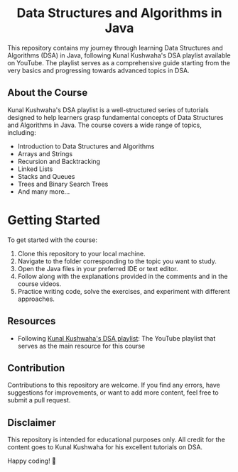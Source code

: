 <h1 align="center">Data Structures and Algorithms in Java</h1>

This repository contains my journey through learning Data Structures and Algorithms (DSA) in Java, following Kunal Kushwaha's DSA playlist available on YouTube. The playlist serves as a comprehensive guide starting from the very basics and progressing towards advanced topics in DSA.

<h2>About the Course</h2>

Kunal Kushwaha's DSA playlist is a well-structured series of tutorials designed to help learners grasp fundamental concepts of Data Structures and Algorithms in Java. The course covers a wide range of topics, including:

- Introduction to Data Structures and Algorithms
- Arrays and Strings
- Recursion and Backtracking
- Linked Lists
- Stacks and Queues
- Trees and Binary Search Trees
- And many more...

<h1>Getting Started</h1>

To get started with the course:

1. Clone this repository to your local machine.
2. Navigate to the folder corresponding to the topic you want to study.
3. Open the Java files in your preferred IDE or text editor.
4. Follow along with the explanations provided in the comments and in the course videos.
5. Practice writing code, solve the exercises, and experiment with different approaches.

<h2>Resources</h2>

- Following <a href="https://www.youtube.com/playlist?list=PL9gnSGHSqcnr_DxHsP7AW9ftq0AtAyYqJ">Kunal Kushwaha's DSA playlist<a>: The YouTube playlist that serves as the main resource for this course

<h2>Contribution</h2>

Contributions to this repository are welcome. If you find any errors, have suggestions for improvements, or want to add more content, feel free to submit a pull request.

<h2>Disclaimer</h2>

This repository is intended for educational purposes only. All credit for the content goes to Kunal Kushwaha for his excellent tutorials on DSA.

Happy coding! 🚀
